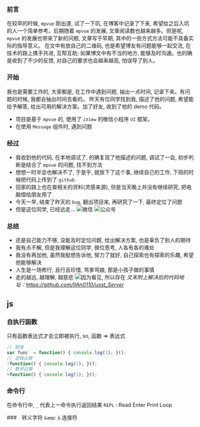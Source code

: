 
### 前言
在较早的时候, `mpvue` 刚出道, 试了一下坑, 在博客中记录了下来, 希望给之后入坑的人一个简单参考。后期随着 `mpvue` 的发展, 文章阅读数也越来越多。但是呢, `mpvue` 的发展也带来了新的问题, 文章写于早期, 其中的一些方式方法可能不具备实际的指导意义。
在文中有放自己的二维码, 也是希望博友有问题能够一起交流, 在技术的路上携手共进, 互帮互助; 如果博文中有不当的地方, 能够及时沟通。也的确是收到了不少的反馈, 对自己的要求也会越来越高, 怕误导了别人。
### 开始
我也是需要工作的, 大家都是, 在工作中遇到问题, 抽出一点时间, 记录下来。有问题的时候, 我都会抽出时间去看的。
昨天有位同学找到我, 描述了他的问题, 希望能给予解答, 给出可用的解决方案。加了好友, 收到了他的 demo 代码。
+ 项目是基于 `mpvue` 的, 使用了 `iView` 的微信小程序 `UI` 框架。
+ 在使用 `Message` 组件时, 遇到问题
### 经过
+ 我收到他的代码, 在本地调试了, 的确复现了他描述的问题, 调试了一会, 初步判断是结合了 `mpvue` 的问题, 找不到方法
+ 想想一时半会也解决不了, 于是乎, 就放下了这个事, 继续自己的工作, 下班的时候把代码上传到了 `github`
+ 回家的路上也在查相关的资料(灵感来源), 但是当天晚上并没有继续研究, 把电脑借给朋友用了
+ 今天一早, 结束了昨天的 `bug`, 翻出项目来, 再研究了一下, 最终定位了问题
+ 但是这位同学, 已经远走...
![微信](https://img-blog.csdnimg.cn/2018122210243578.jpg?x-oss-process=image/watermark,type_ZmFuZ3poZW5naGVpdGk,shadow_10,text_aHR0cHM6Ly9ibG9nLmNzZG4ubmV0L3dlaXhpbl8zOTAxNTEzMg==,size_16,color_FFFFFF,t_70)
![公众号](https://img-blog.csdnimg.cn/20181222102502109.jpg?x-oss-process=image/watermark,type_ZmFuZ3poZW5naGVpdGk,shadow_10,text_aHR0cHM6Ly9ibG9nLmNzZG4ubmV0L3dlaXhpbl8zOTAxNTEzMg==,size_16,color_FFFFFF,t_70)
### 总结
+ 还是自己能力不够, 没能及时定位问题, 给出解决方案, 也是辜负了别人的期待
+ 我有点不解, 但是我理解这位同学, 换位思考, 人各有各的难处
+ 我没有再加他, 虽然我挺想告诉他, 努力了就好, 自己探索也有探索的乐趣, 希望他能够解决
+ 人生是一场修行, 且行且珍惜, 骂爹骂娘, 那是小孩子做的事情
+ 走的越远, 越理解, 越慈悲
![因为看见, 所以存在](https://img-blog.csdnimg.cn/20181222102521441.jpg?x-oss-process=image/watermark,type_ZmFuZ3poZW5naGVpdGk,shadow_10,text_aHR0cHM6Ly9ibG9nLmNzZG4ubmV0L3dlaXhpbl8zOTAxNTEzMg==,size_16,color_FFFFFF,t_70)
_文末附上解决后的代码地址：https://github.com/lIAn0110/usst_Server_

## js
### 自执行函数
只有函数表达式才会立即被执行, so, 函数 => 表达式
```js
// 赋值
var func  = function() { console.log(1); }();
// 逻辑运算
!function() { console.log(1); }();
// 数学运算
+function() { console.log(1); }();
```
### 命令行
在命令行中, `_` 代表上一命令执行返回结果
`REPL` : Read Enter Print Loop

###　转义字符
`&amp`: `&` 连接符